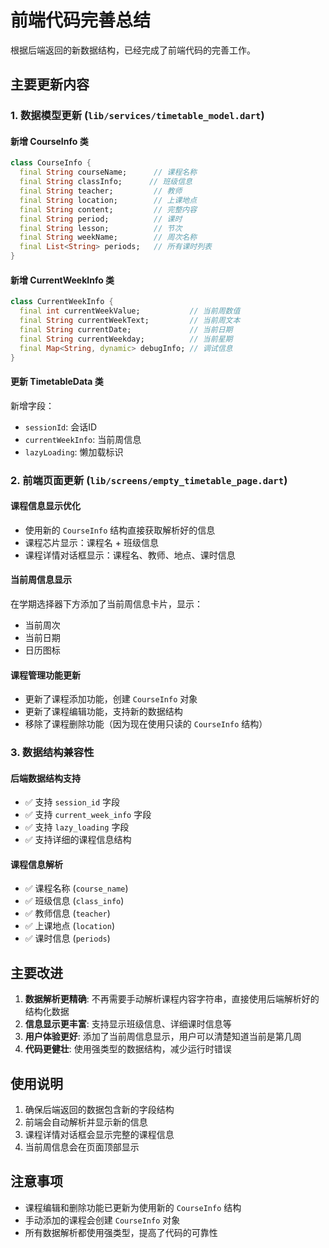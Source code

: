 # 前端代码完善总结

根据后端返回的新数据结构，已经完成了前端代码的完善工作。

## 主要更新内容

### 1. 数据模型更新 (`lib/services/timetable_model.dart`)

#### 新增 CourseInfo 类
```dart
class CourseInfo {
  final String courseName;      // 课程名称
  final String classInfo;      // 班级信息
  final String teacher;         // 教师
  final String location;        // 上课地点
  final String content;         // 完整内容
  final String period;          // 课时
  final String lesson;          // 节次
  final String weekName;        // 周次名称
  final List<String> periods;   // 所有课时列表
}
```

#### 新增 CurrentWeekInfo 类
```dart
class CurrentWeekInfo {
  final int currentWeekValue;           // 当前周数值
  final String currentWeekText;         // 当前周文本
  final String currentDate;             // 当前日期
  final String currentWeekday;          // 当前星期
  final Map<String, dynamic> debugInfo; // 调试信息
}
```

#### 更新 TimetableData 类
新增字段：
- `sessionId`: 会话ID
- `currentWeekInfo`: 当前周信息
- `lazyLoading`: 懒加载标识

### 2. 前端页面更新 (`lib/screens/empty_timetable_page.dart`)

#### 课程信息显示优化
- 使用新的 `CourseInfo` 结构直接获取解析好的信息
- 课程芯片显示：课程名 + 班级信息
- 课程详情对话框显示：课程名、教师、地点、课时信息

#### 当前周信息显示
在学期选择器下方添加了当前周信息卡片，显示：
- 当前周次
- 当前日期
- 日历图标

#### 课程管理功能更新
- 更新了课程添加功能，创建 `CourseInfo` 对象
- 更新了课程编辑功能，支持新的数据结构
- 移除了课程删除功能（因为现在使用只读的 `CourseInfo` 结构）

### 3. 数据结构兼容性

#### 后端数据结构支持
- ✅ 支持 `session_id` 字段
- ✅ 支持 `current_week_info` 字段
- ✅ 支持 `lazy_loading` 字段
- ✅ 支持详细的课程信息结构

#### 课程信息解析
- ✅ 课程名称 (`course_name`)
- ✅ 班级信息 (`class_info`)
- ✅ 教师信息 (`teacher`)
- ✅ 上课地点 (`location`)
- ✅ 课时信息 (`periods`)


## 主要改进

1. **数据解析更精确**: 不再需要手动解析课程内容字符串，直接使用后端解析好的结构化数据
2. **信息显示更丰富**: 支持显示班级信息、详细课时信息等
3. **用户体验更好**: 添加了当前周信息显示，用户可以清楚知道当前是第几周
4. **代码更健壮**: 使用强类型的数据结构，减少运行时错误

## 使用说明

1. 确保后端返回的数据包含新的字段结构
2. 前端会自动解析并显示新的信息
3. 课程详情对话框会显示完整的课程信息
4. 当前周信息会在页面顶部显示

## 注意事项

- 课程编辑和删除功能已更新为使用新的 `CourseInfo` 结构
- 手动添加的课程会创建 `CourseInfo` 对象
- 所有数据解析都使用强类型，提高了代码的可靠性
